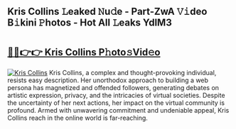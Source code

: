## Kris Collins 𝙻eaked 𝙽u𝚍e - Part-ZwA 𝚅𝚒deo B𝚒kini 𝙿hotos - Hot All 𝙻eaks YdlM3

# <h2><a href="http://ld3mdv.urlbe.top/?page=Kris+Collins">🔗🔗👉👉 Kris Collins P𝚑oto𝚜Vid𝚎o</a></h2>

[![Kris Collins](https://i.imgur.com/eBuTRDB.gif)](http://ld3mdv.urlbe.top/?page=Kris+Collins)
Kris Collins, a complex and thought-provoking individual, resists easy description. Her unorthodox approach to building a web persona has magnetized and offended followers, generating debates on artistic expression, privacy, and the intricacies of virtual societies. Despite the uncertainty of her next actions, her impact on the virtual community is profound. Armed with unwavering commitment and undeniable appeal, Kris Collins reach in the online world is far-reaching.
